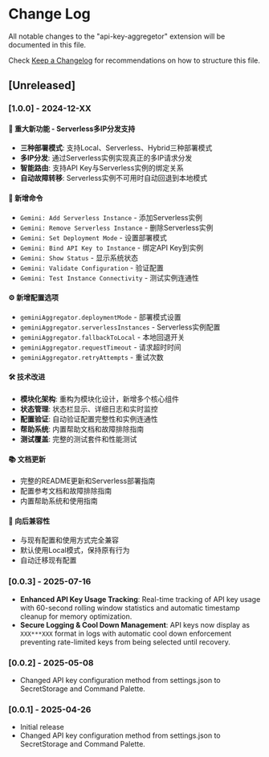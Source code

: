 # Change Log

All notable changes to the "api-key-aggregetor" extension will be documented in this file.

Check [Keep a Changelog](http://keepachangelog.com/) for recommendations on how to structure this file.

## [Unreleased]

### [1.0.0] - 2024-12-XX

#### 🌟 重大新功能 - Serverless多IP分发支持

- **三种部署模式**: 支持Local、Serverless、Hybrid三种部署模式
- **多IP分发**: 通过Serverless实例实现真正的多IP请求分发
- **智能路由**: 支持API Key与Serverless实例的绑定关系
- **自动故障转移**: Serverless实例不可用时自动回退到本地模式

#### 🔧 新增命令

- `Gemini: Add Serverless Instance` - 添加Serverless实例
- `Gemini: Remove Serverless Instance` - 删除Serverless实例
- `Gemini: Set Deployment Mode` - 设置部署模式
- `Gemini: Bind API Key to Instance` - 绑定API Key到实例
- `Gemini: Show Status` - 显示系统状态
- `Gemini: Validate Configuration` - 验证配置
- `Gemini: Test Instance Connectivity` - 测试实例连通性

#### ⚙️ 新增配置选项

- `geminiAggregator.deploymentMode` - 部署模式设置
- `geminiAggregator.serverlessInstances` - Serverless实例配置
- `geminiAggregator.fallbackToLocal` - 本地回退开关
- `geminiAggregator.requestTimeout` - 请求超时时间
- `geminiAggregator.retryAttempts` - 重试次数

#### 🛠️ 技术改进

- **模块化架构**: 重构为模块化设计，新增多个核心组件
- **状态管理**: 状态栏显示、详细日志和实时监控
- **配置验证**: 自动验证配置完整性和实例连通性
- **帮助系统**: 内置帮助文档和故障排除指南
- **测试覆盖**: 完整的测试套件和性能测试

#### 📚 文档更新

- 完整的README更新和Serverless部署指南
- 配置参考文档和故障排除指南
- 内置帮助系统和使用指南

#### 🔄 向后兼容性

- 与现有配置和使用方式完全兼容
- 默认使用Local模式，保持原有行为
- 自动迁移现有配置

### [0.0.3] - 2025-07-16
- **Enhanced API Key Usage Tracking**: Real-time tracking of API key usage with 60-second rolling window statistics and automatic timestamp cleanup for memory optimization.
- **Secure Logging & Cool Down Management**: API keys now display as `XXX***XXX` format in logs with automatic cool down enforcement preventing rate-limited keys from being selected until recovery.

### [0.0.2] - 2025-05-08
- Changed API key configuration method from settings.json to SecretStorage and Command Palette.

### [0.0.1] - 2025-04-26
- Initial release
- Changed API key configuration method from settings.json to SecretStorage and Command Palette.